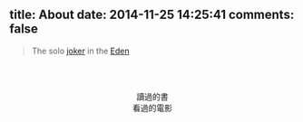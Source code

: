 title: About
date: 2014-11-25 14:25:41
comments: false
---

<p><blockquote class="blockquote-center">The solo <a href="http://www.zhihu.com/question/22733415">joker</a> in the <a href="https://zh.wikipedia.org/wiki/%E5%A4%A9%E7%A9%BA%E4%B9%8B%E5%9F%8E">Eden</a></blockquote><br><br></p>
<script type="text/javascript" src="http://www.douban.com/service/badge/65203898/?selection=latest&amp;picsize=medium&amp;hideself=on&amp;show=collection&amp;n=8&amp;hidelogo=on&amp;cat=book&amp;columns=5"></script>
<center>讀過的書</center>
<script type="text/javascript" src="http://www.douban.com/service/badge/65203898/?selection=latest&amp;picsize=medium&amp;hideself=on&amp;show=collection&amp;n=8&amp;hidelogo=on&amp;cat=movie&amp;columns=5"></script>
<center>看過的電影</center>
